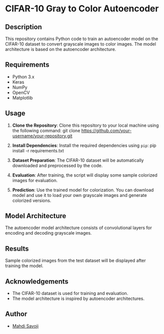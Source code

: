 # CIFAR-10 Gray to Color Autoencoder

## Description
This repository contains Python code to train an autoencoder model on the CIFAR-10 dataset to convert grayscale images to color images. The model architecture is based on the autoencoder architecture.

## Requirements
- Python 3.x
- Keras
- NumPy
- OpenCV
- Matplotlib

## Usage
1. **Clone the Repository**: Clone this repository to your local machine using the following command:
git clone https://github.com/your-username/your-repository.git


2. **Install Dependencies**: Install the required dependencies using `pip`:
pip install -r requirements.txt

3. **Dataset Preparation**: The CIFAR-10 dataset will be automatically downloaded and preprocessed by the code.

5. **Evaluation**: After training, the script will display some sample colorized images for evaluation.

6. **Prediction**: Use the trained model for colorization. You can download model and use it to load your own grayscale images and generate colorized versions.

## Model Architecture
The autoencoder model architecture consists of convolutional layers for encoding and decoding grayscale images.

## Results
Sample colorized images from the test dataset will be displayed after training the model.

## Acknowledgements
- The CIFAR-10 dataset is used for training and evaluation.
- The model architecture is inspired by autoencoder architectures.

## Author
- [Mahdi Savoji](https://github.com/Mahdi-Savoji)

